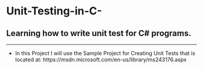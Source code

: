 # Unit-Testing-in-C-
<h2>Learning how to write unit test for C# programs.</h2>
<hr />

<ul>
  <li>In this Project I will use the Sample Project for Creating Unit Tests that is located at: https://msdn.microsoft.com/en-us/library/ms243176.aspx </ li>
</ul>
